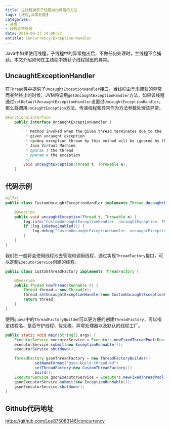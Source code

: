 ```yaml
---
title: 主线程捕获子线程抛出异常的方法
tags: [线程,异常处理]
categories:
- 并发
- 线程异常处理
date: 2019-09-27 14:08:27
entitle: Concurrency-Exception-Handler
---
```


Java中如果使用线程，子线程中的异常抛出后，不做任何处理时，主线程不会捕获。本文介绍如何在主线程中捕获子线程抛出的异常。
<!--more-->

## UncaughtExceptionHandler

在`Thread`类中提供了`UncaughtExceptionHandler`接口。当线程由于未捕获的异常而突然终止的时候，JVM将调用`getUncaughtExceptionHandler`方法，如果该线程通过`setDefaultUncaughtExceptionHandler`设置过`UncaughtExceptionHandler`，那么将调用`uncaughtException`方法，传递线程和异常作为方法参数处理该异常。

```java
@FunctionalInterface
    public interface UncaughtExceptionHandler {
        /**
         * Method invoked when the given thread terminates due to the
         * given uncaught exception.
         * <p>Any exception thrown by this method will be ignored by the
         * Java Virtual Machine.
         * @param t the thread
         * @param e the exception
         */
        void uncaughtException(Thread t, Throwable e);
    }
```

## 代码示例

```java
@Slf4j
public class CustomUncaughtExceptionHandler implements Thread.UncaughtExceptionHandler {

    @Override
    public void uncaughtException(Thread t, Throwable e) {
        log.info("CustomUncaughtExceptionHandler- uncaughtException- Thread:{}-{} , Throwable:{}", t.getName(), t.getId(), e.getMessage());
        if (log.isDebugEnabled()) {
            log.debug("CustomUncaughtExceptionHandler- uncaughtException Thread:{}-{}", t.getName(), t.getId(), e);
        }
    }
}

```

我们在一般将会使用线程池去管理和调用线程，通过实现`ThreadFactory`接口，可以定制`ExecutorService`创建的线程。

```java
public class CustomThreadFactory implements ThreadFactory {

    @Override
    public Thread newThread(Runnable r) {
        Thread thread = new Thread(r);
        thread.setUncaughtExceptionHandler(new CustomUncaughtExceptionHandler());
        return thread;
    }
}
```

使用`guava`中的`ThreadFactoryBuilde`r可以更方便的创建`ThreadFactory`，可以指定线程名、是否守护线程、优先级、异常处理器以及默认的线程工厂。

```java
public static void main(String[] args) {
    ExecutorService executorService = Executors.newFixedThreadPool(Runtime.getRuntime().availableProcessors(), new CustomThreadFactory());
    executorService.submit(new ExceptionRunnable());
    executorService.shutdown();

    ThreadFactory gsonThreadFactory = new ThreadFactoryBuilder()
            .setNameFormat("gson-build-thread-%d")
            .setThreadFactory(new CustomThreadFactory())
            .build();
    ExecutorService gsonExecutorService = Executors.newFixedThreadPool(Runtime.getRuntime().availableProcessors(), gsonThreadFactory);
    gsonExecutorService.submit(new ExceptionRunnable());
    gsonExecutorService.shutdown();
}
```

## Github代码地址
<https://github.com/Lee875083146/concurrency>

